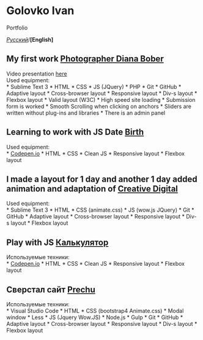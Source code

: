 # Golovko Ivan
Portfolio

*[Русский](https://github.com/IvanNavin/IvanNavin.github.io/blob/master/README.md)*/**[English]**


## My first work [Photographer Diana Bober](https://ivannavin.github.io/photographier/)
   Video presentation [here](https://youtu.be/_rBsQR_H3_w)  
   Used equipment:  
    * Sublime Text 3
    * HTML
    * CSS
    * JS (JQuery)
    * PHP
    * Git
    * GitHub
    * Adaptive layout
    * Cross-browser layout
    * Responsive layout
    * Div-s layout
    * Flexbox layout
    * Valid layout (W3C)
    * High speed site loading
    * Submission form is worked
    * Smooth Scrolling when clicking on anchors
    * Sliders are written without plug-ins and libraries 
    * There is an admin panel  
## Learning to work with JS Date [Birth](https://ivannavin.github.io/birth/)
   Used equipment:  
    * [Codepen.io](https://codepen.io/Tori4eli/pen/BPwqdL)
    * HTML
    * CSS
    * Clean JS 
    * Responsive layout
    * Flexbox layout
## I made a layout for 1 day and another 1 day added animation and adaptation of [Creative Digital](https://ivannavin.github.io/creativedigital/)
   Used equipment:  
    * Sublime Text 3
    * HTML
    * CSS (animate.css)
    * JS (wow.js JQuery)
    * Git
    * GitHub
    * Adaptive layout
    * Cross-browser layout
    * Responsive layout
    * Div-s layout
    * Flexbox layout
## Play with JS [Калькулятор](https://ivannavin.github.io/calculator/)
   Используемые техники:  
    * [Codepen.io](https://codepen.io/Tori4eli/pen/qygoRv)
    * HTML
    * CSS
    * Clean JS 
    * Responsive layout
    * Flexbox layout
## Сверстал сайт [Prechu](https://ivannavin.github.io/Prechu/)
   Используемые техники:  
    * Visual Studio Code
    * HTML
    * CSS (bootstrap4 Animate.css)
    * Modal window
    * Less
    * JS (Jquery Wow.JS)
    * Node.js
    * Gulp
    * Git
    * GitHub
    * Adaptive layout
    * Cross-browser layout
    * Responsive layout
    * Div-s layout
    * Flexbox layout  
    

